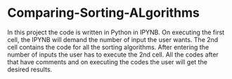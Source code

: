 # Comparing-Sorting-ALgorithms

In this project the code is written in Python in IPYNB.
On executing the first cell, the IPYNB will demand the number of input the user wants.
The 2nd cell contains the code for all the sorting algorithms. 
After entering the number of inputs the user has to execute the 2nd cell.
All the codes after that have comments and on executing the codes the user will get the desired results. 
